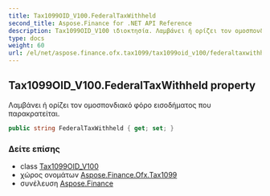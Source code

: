 ```yaml
---
title: Tax1099OID_V100.FederalTaxWithheld
second_title: Aspose.Finance for .NET API Reference
description: Tax1099OID_V100 ιδιοκτησία. Λαμβάνει ή ορίζει τον ομοσπονδιακό φόρο εισοδήματος που παρακρατείται.
type: docs
weight: 60
url: /el/net/aspose.finance.ofx.tax1099/tax1099oid_v100/federaltaxwithheld/
---
```

## Tax1099OID_V100.FederalTaxWithheld property

Λαμβάνει ή ορίζει τον ομοσπονδιακό φόρο εισοδήματος που παρακρατείται.

```csharp
public string FederalTaxWithheld { get; set; }
```

### Δείτε επίσης

* class [Tax1099OID_V100](../)
* χώρος ονομάτων [Aspose.Finance.Ofx.Tax1099](../../tax1099oid_v100/)
* συνέλευση [Aspose.Finance](../../../)


